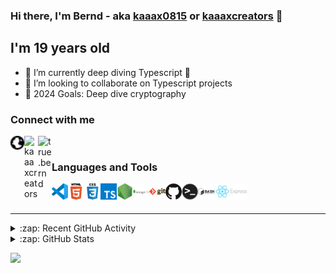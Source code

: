 ### Hi there, I'm Bernd - aka [kaaax0815][portfolio] or [kaaaxcreators][orga] 👋

## I'm 19 years old

- 🌱 I’m currently deep diving Typescript 🤣
- 👯 I’m looking to collaborate on Typescript projects
- 🥅 2024 Goals: Deep dive cryptography

### Connect with me

[<img align="left" alt="kaaaxcreators.de" width="22px" src="https://raw.githubusercontent.com/iconic/open-iconic/master/svg/globe.svg" />][portfolio]
[<img align="left" alt="kaaaxcreators" width="22px" src="https://cdn.jsdelivr.net/npm/simple-icons@v3/icons/youtube.svg" />][youtube]
[<img align="left" alt="true.bernd" width="22px" src="https://cdn.jsdelivr.net/npm/simple-icons@v3/icons/instagram.svg" />][instagram]

<br />

### Languages and Tools

<img align="left" alt="Visual Studio Code" width="26px" src="https://raw.githubusercontent.com/github/explore/80688e429a7d4ef2fca1e82350fe8e3517d3494d/topics/visual-studio-code/visual-studio-code.png" />
<img align="left" alt="HTML5" width="26px" src="https://raw.githubusercontent.com/github/explore/80688e429a7d4ef2fca1e82350fe8e3517d3494d/topics/html/html.png" />
<img align="left" alt="CSS3" width="26px" src="https://raw.githubusercontent.com/github/explore/80688e429a7d4ef2fca1e82350fe8e3517d3494d/topics/css/css.png" />
<img align="left" alt="TypeScript" width="26px" src="https://raw.githubusercontent.com/github/explore/80688e429a7d4ef2fca1e82350fe8e3517d3494d/topics/typescript/typescript.png" />
<img align="left" alt="Node.js" width="26px" src="https://raw.githubusercontent.com/github/explore/80688e429a7d4ef2fca1e82350fe8e3517d3494d/topics/nodejs/nodejs.png" />
<img align="left" alt="MongoDB" width="26px" src="https://raw.githubusercontent.com/github/explore/80688e429a7d4ef2fca1e82350fe8e3517d3494d/topics/mongodb/mongodb.png" />
<img align="left" alt="Git" width="26px" src="https://raw.githubusercontent.com/github/explore/80688e429a7d4ef2fca1e82350fe8e3517d3494d/topics/git/git.png" />
<img align="left" alt="GitHub" width="26px" src="https://raw.githubusercontent.com/github/explore/78df643247d429f6cc873026c0622819ad797942/topics/github/github.png" />
<img align="left" alt="Terminal" width="26px" src="https://raw.githubusercontent.com/github/explore/80688e429a7d4ef2fca1e82350fe8e3517d3494d/topics/terminal/terminal.png" />
<img align="left" alt="Bash" width="26px" src="https://raw.githubusercontent.com/github/explore/80688e429a7d4ef2fca1e82350fe8e3517d3494d/topics/bash/bash.png" />
<img align="left" alt="React" width="26px" src="https://raw.githubusercontent.com/github/explore/80688e429a7d4ef2fca1e82350fe8e3517d3494d/topics/react/react.png" />
<img align="left" alt="React" width="26px" src="https://raw.githubusercontent.com/github/explore/80688e429a7d4ef2fca1e82350fe8e3517d3494d/topics/express/express.png" />

<br />
<br />

---

<details>
  <summary>:zap: Recent GitHub Activity</summary>

<!--START_SECTION:activity-->
1. 🎉 Merged PR [#1696](https://github.com/wg-easy/wg-easy/pull/1696) in [wg-easy/wg-easy](https://github.com/wg-easy/wg-easy)
2. 💪 Opened PR [#1696](https://github.com/wg-easy/wg-easy/pull/1696) in [wg-easy/wg-easy](https://github.com/wg-easy/wg-easy)
3. 🎉 Merged PR [#1695](https://github.com/wg-easy/wg-easy/pull/1695) in [wg-easy/wg-easy](https://github.com/wg-easy/wg-easy)
4. 💪 Opened PR [#1695](https://github.com/wg-easy/wg-easy/pull/1695) in [wg-easy/wg-easy](https://github.com/wg-easy/wg-easy)
5. 🎉 Merged PR [#1666](https://github.com/wg-easy/wg-easy/pull/1666) in [wg-easy/wg-easy](https://github.com/wg-easy/wg-easy)
<!--END_SECTION:activity-->

</details>

<details>
  <summary>:zap: GitHub Stats</summary>

  <img align="left" alt="kaaax0815 GitHub Stats" src="https://github-readme-stats.vercel.app/api?username=kaaax0815&show_icons=true&hide_border=true" />

</details>

[portfolio]: https://kaaaxcreators.de
[youtube]: https://link.kaaaxcreators.de/youtube
[instagram]: https://link.kaaaxcreators.de/instagram
[orga]: https://github.com/kaaaxcreators
![](https://hit.yhype.me/github/profile?user_id=32197462)
